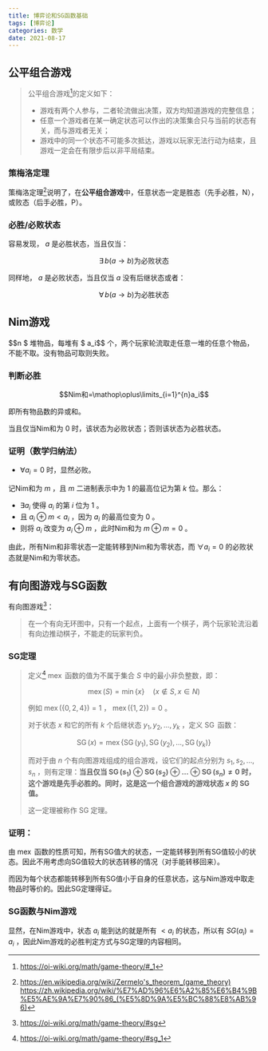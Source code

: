 ```yaml
---
title: 博弈论和SG函数基础
tags: [博弈论]
categories: 数学
date: 2021-08-17
---
```


## 公平组合游戏 

>公平组合游戏[^gpzh]的定义如下：
>
> - 游戏有两个人参与，二者轮流做出决策，双方均知道游戏的完整信息；
> - 任意一个游戏者在某一确定状态可以作出的决策集合只与当前的状态有关，而与游戏者无关；
> - 游戏中的同一个状态不可能多次抵达，游戏以玩家无法行动为结束，且游戏一定会在有限步后以非平局结束。

### 策梅洛定理

策梅洛定理[^cml]说明了，在**公平组合游戏**中，任意状态一定是胜态（先手必胜，N），或败态（后手必胜，P）。

### 必胜/必败状态

容易发现， $a$ 是必胜状态，当且仅当：

$$\exists\,b\left(a \rightarrow b\right)\text{为必败状态}$$ 

同样地， $a$ 是必败状态，当且仅当 $a$ 没有后继状态或者：

$$\forall\,b\left(a \rightarrow b\right)\text{为必胜状态}$$ 

## Nim游戏

$$n $ 堆物品，每堆有 $ a_i$$ 个，两个玩家轮流取走任意一堆的任意个物品，不能不取。没有物品可取则失败。

### 判断必胜

$$Nim和=\mathop\oplus\limits_{i=1}^{n}a_i$$ 

即所有物品数的异或和。

当且仅当Nim和为 $0$ 时，该状态为必败状态；否则该状态为必胜状态。

### 证明（数学归纳法）

- $\forall a_i=0$ 时，显然必败。
  
记Nim和为 $m$ ，且 $m$ 二进制表示中为 $1$ 的最高位记为第 $k$ 位。那么：

- $\exists a_i$ 使得 $a_i$ 的第 $i$ 位为 $1$ 。
- 且 $a_i \oplus m < a_i$ ，因为 $a_i$ 的最高位变为 $0$ 。
- 则将 $a_i$ 改变为 $a_i \oplus m$ ，此时Nim和为 $m \oplus m = 0$ 。

由此，所有Nim和非零状态一定能转移到Nim和为零状态，而 $\forall a_i=0$ 的必败状态就是Nim和为零状态。


## 有向图游戏与SG函数

有向图游戏[^daggame]：

>在一个有向无环图中，只有一个起点，上面有一个棋子，两个玩家轮流沿着有向边推动棋子，不能走的玩家判负。

### SG定理

>定义[^sg] $\operatorname{mex}$ 函数的值为不属于集合 $S$ 中的最小非负整数，即：
>
>$$
>\operatorname{mex}(S)=\min\{x\} \quad (x \notin S, x \in N)
>$$
>
>例如 $\operatorname{mex}(\{0, 2, 4\})=1$ ， $\operatorname{mex}(\{1, 2\})=0$ 。
>
>对于状态 $x$ 和它的所有 $k$ 个后继状态 $y_1, y_2, \ldots, y_k$ ，定义 $\operatorname{SG}$ 函数：
>
>$$
>\operatorname{SG}(x)=\operatorname{mex}\{\operatorname{SG}(y_1), \operatorname{SG}(y_2), \ldots, \operatorname{SG}(y_k)\}
>$$
>
>而对于由 $n$ 个有向图游戏组成的组合游戏，设它们的起点分别为 $s_1, s_2, \ldots, s_n$ ，则有定理：**当且仅当 $\operatorname{SG}(s_1) \oplus \operatorname{SG}(s_2) \oplus \ldots \oplus \operatorname{SG}(s_n) \neq 0$ 时，这个游戏是先手必胜的。同时，这是这一个组合游戏的游戏状态 $x$ 的 SG 值。**
>
>这一定理被称作 SG 定理。

### 证明：
由 $\operatorname{mex}$ 函数的性质可知，所有SG值大的状态，一定能转移到所有SG值较小的状态。因此不用考虑向SG值较大的状态转移的情况（对手能转移回来）。

而因为每个状态都能转移到所有SG值小于自身的任意状态，这与Nim游戏中取走物品时等价的。因此SG定理得证。

### SG函数与Nim游戏

显然，在Nim游戏中，状态 $a_i$ 能到达的就是所有 $<a_i$ 的状态，所以有 $SG(a_i)=a_i$ ，因此Nim游戏的必胜判定方式与SG定理的内容相同。



[^gpzh]: <https://oi-wiki.org/math/game-theory/#_1>

[^cml]: <https://en.wikipedia.org/wiki/Zermelo's_theorem_(game_theory)> <https://zh.wikipedia.org/wiki/%E7%AD%96%E6%A2%85%E6%B4%9B%E5%AE%9A%E7%90%86_(%E5%8D%9A%E5%BC%88%E8%AB%96)>

[^daggame]: <https://oi-wiki.org/math/game-theory/#sg>

[^sg]:<https://oi-wiki.org/math/game-theory/#sg_1>
